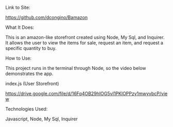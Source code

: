 Link to Site:

https://github.com/dcongino/Bamazon

What It Does:

This is an amazon-like storefront created using Node, My Sql, and Inquirer.  It allows the user to view the items for sale, request an item, and request a specific quantity to buy.

How to Use:

This project runs in the terminal through Node, so the video below demonstrates the app.

index.js (User Storefront)

https://drive.google.com/file/d/16Fq4OB29hIOG5vI1PKlOPPzy1mwyvbcP/view

Technologies Used:

Javascript,
Node,
My Sql,
Inquirer
